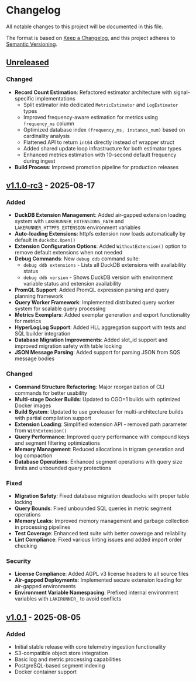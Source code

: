 # Changelog

All notable changes to this project will be documented in this file.

The format is based on [Keep a Changelog](https://keepachangelog.com/en/1.0.0/),
and this project adheres to [Semantic Versioning](https://semver.org/spec/v2.0.0.html).

## [Unreleased]

### Changed

- **Record Count Estimation**: Refactored estimator architecture with signal-specific implementations
  - Split estimator into dedicated `MetricEstimator` and `LogEstimator` types
  - Improved frequency-aware estimation for metrics using `frequency_ms` column
  - Optimized database index `(frequency_ms, instance_num)` based on cardinality analysis
  - Flattened API to return `int64` directly instead of wrapper struct
  - Added shared update loop infrastructure for both estimator types
  - Enhanced metrics estimation with 10-second default frequency during ingest
- **Build Process**: Improved promotion pipeline for production releases

## [v1.1.0-rc3] - 2025-08-17

### Added

- **DuckDB Extension Management**: Added air-gapped extension loading system with `LAKERUNNER_EXTENSIONS_PATH` and `LAKERUNNER_HTTPFS_EXTENSION` environment variables
- **Auto-loading Extensions**: httpfs extension now loads automatically by default in `duckdbx.Open()`
- **Extension Configuration Options**: Added `WithoutExtension()` option to remove default extensions when not needed
- **Debug Commands**: New `debug ddb` command suite:
  - `debug ddb extensions` - Lists all DuckDB extensions with availability status
  - `debug ddb version` - Shows DuckDB version with environment variable status and extension availability
- **PromQL Support**: Added PromQL expression parsing and query planning framework
- **Query Worker Framework**: Implemented distributed query worker system for scalable query processing
- **Metrics Exemplars**: Added exemplar generation and export functionality for metrics
- **HyperLogLog Support**: Added HLL aggregation support with tests and SQL builder integration
- **Database Migration Improvements**: Added slot_id support and improved migration safety with table locking
- **JSON Message Parsing**: Added support for parsing JSON from SQS message bodies

### Changed

- **Command Structure Refactoring**: Major reorganization of CLI commands for better usability
- **Multi-stage Docker Builds**: Updated to CGO=1 builds with optimized Docker images
- **Build System**: Updated to use goreleaser for multi-architecture builds with partial compilation support
- **Extension Loading**: Simplified extension API - removed path parameter from `WithExtension()`
- **Query Performance**: Improved query performance with compound keys and segment filtering optimizations
- **Memory Management**: Reduced allocations in trigram generation and log compaction
- **Database Operations**: Enhanced segment operations with query size limits and unbounded query protections

### Fixed

- **Migration Safety**: Fixed database migration deadlocks with proper table locking
- **Query Bounds**: Fixed unbounded SQL queries in metric segment operations
- **Memory Leaks**: Improved memory management and garbage collection in processing pipelines
- **Test Coverage**: Enhanced test suite with better coverage and reliability
- **Lint Compliance**: Fixed various linting issues and added import order checking

### Security

- **License Compliance**: Added AGPL v3 license headers to all source files
- **Air-gapped Deployments**: Implemented secure extension loading for air-gapped environments
- **Environment Variable Namespacing**: Prefixed internal environment variables with `LAKERUNNER_` to avoid conflicts

## [v1.0.1] - 2025-08-05

### Added

- Initial stable release with core telemetry ingestion functionality
- S3-compatible object store integration
- Basic log and metric processing capabilities
- PostgreSQL-based segment indexing
- Docker container support

[Unreleased]: https://github.com/cardinalhq/lakerunner/compare/v1.1.0-rc3...HEAD
[v1.1.0-rc3]: https://github.com/cardinalhq/lakerunner/compare/v1.0.1...v1.1.0-rc3
[v1.0.1]: https://github.com/cardinalhq/lakerunner/releases/tag/v1.0.1
